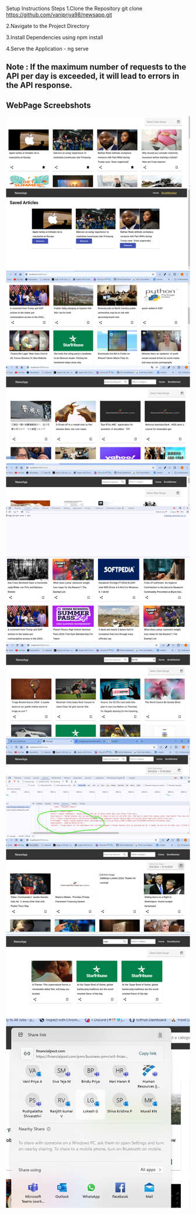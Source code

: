 Setup Instructions
Steps
1.Clone the Repository
git clone https://github.com/vanipriya98/newsapp.git

2.Navigate to the Project Directory

3.Install Dependencies using npm install

4.Serve the Application - ng serve

## Note : If the maximum number of requests to the API per day is exceeded, it will lead to errors in the API response.

## WebPage Screebshots

![Bookmarking](src/assets/images/book_marking.png)
![BookMarked Articles](src/assets/images/bookmarked_articles.png)
![HomePage ScreenShots](src/assets/images/homePageScreenshot2.png)
![HomePage ScreenShots](src/assets/images/homePageScreenshot1.png)
![Page Refresh](src/assets/images/page_refresh_after_5mins.png)
![Pagination](src/assets/images/pagination.png)
![search_by_category](src/assets/images/search_by_category.png)
![search_by_date_range_response](src/assets/images/search_by_date_range_response.png)
![search_by_date_range](src/assets/images/search_by_date_range.png)
![search_by_keyword](src/assets/images/search_by_keyword.png)
![share_option.png](src/assets/images/share_option.png)
